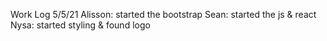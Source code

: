 Work Log
5/5/21
Alisson: started the bootstrap
Sean: started the js & react
Nysa: started styling & found logo